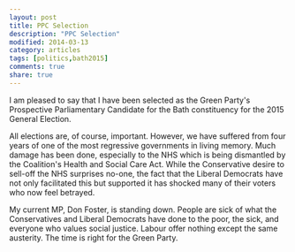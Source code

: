 ```yaml
---
layout: post
title: PPC Selection
description: "PPC Selection"
modified: 2014-03-13
category: articles
tags: [politics,bath2015]
comments: true
share: true
---
```


I am pleased to say that I have been selected as the Green Party's Prospective Parliamentary Candidate for the Bath constituency for the 2015 General Election.

All elections are, of course, important. However, we have suffered from four years of one of the most regressive governments in living memory. Much damage has been done, especially to the NHS which is being dismantled by the Coalition's Health and Social Care Act. While the Conservative desire to sell-off the NHS surprises no-one, the fact that the Liberal Democrats have not only facilitated this but supported it has shocked many of their voters who now feel betrayed.

My current MP, Don Foster, is standing down. People are sick of what the Conservatives and Liberal Democrats have done to the poor, the sick, and everyone who values social justice. Labour offer nothing except the same austerity. The time is right for the Green Party. 


